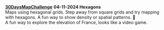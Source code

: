 **[30DaysMapChallenge](https://30daymapchallenge.com/)**
**04-11-2024 	Hexagons** 	 
Maps using hexagonal grids. Step away from square grids and try mapping with hexagons. A fun way to show density or spatial patterns. 🔷  
A fun way to explore the elevation of France, looks like a video game.  
